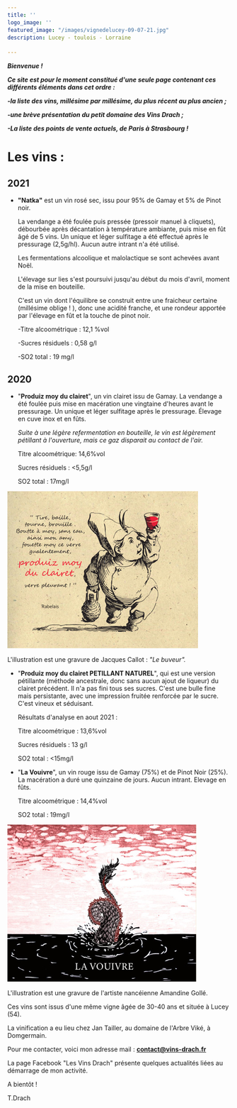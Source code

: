 ```yaml
---
title: ''
logo_image: ''
featured_image: "/images/vignedelucey-09-07-21.jpg"
description: Lucey - toulois - Lorraine

---
```

**_Bienvenue !_** 

**_Ce site est pour le moment constitué d'une seule page contenant ces différents éléments dans cet ordre :_** 

**_-la liste des vins, millésime par millésime, du plus récent au plus ancien ;_**

**_-une brève présentation du petit domaine des Vins Drach ;_**

**_-La liste des points de vente actuels, de Paris à Strasbourg !_** 

# **Les vins :**

##  2021

* **"Natka"** est un vin rosé sec, issu pour 95% de Gamay et 5% de Pinot noir.

  La vendange a été foulée puis pressée (pressoir manuel à cliquets), débourbée après décantation à température ambiante, puis mise en fût âgé de 5 vins. Un unique et léger sulfitage a été effectué après le pressurage (2,5g/hl). Aucun autre intrant n'a été utilisé.

  Les fermentations alcoolique et malolactique se sont achevées avant Noël.

  L'élevage sur lies s'est poursuivi jusqu'au début du mois d'avril, moment de la mise en bouteille.

  C'est un vin dont l'équilibre se construit entre une fraicheur certaine (millésime oblige ! ), donc une acidité franche, et une rondeur apportée par l'élevage en fût et la touche de pinot noir.

  \-Titre alcoométrique : 12,1 %vol

  \-Sucres résiduels : 0,58 g/l

  \-SO2 total : 19 mg/l

## 2020 

* "**Produiz moy du clairet**", un vin clairet issu de Gamay. La vendange a été foulée puis mise en macération une vingtaine d'heures avant le pressurage. Un unique et léger sulfitage après le pressurage. Élevage en cuve inox et en fûts.

  _Suite à une légère refermentation en bouteille, le vin est légèrement pétillant à l'ouverture, mais ce gaz disparait au contact de l'air._

  Titre alcoométrique: 14,6%vol

  Sucres résiduels : <5,5g/l

  SO2 total : 17mg/l

![](images/clairet-test-3.jpg)

L'illustration est une gravure de Jacques Callot : _"Le buveur"._

* "**Produiz moy du clairet PETILLANT NATUREL**", qui est une version pétillante (méthode ancestrale, donc sans aucun ajout de liqueur) du clairet précédent. Il n'a pas fini tous ses sucres. C'est une bulle fine mais persistante, avec une impression fruitée renforcée par le sucre. C'est vineux et séduisant.

  Résultats d'analyse en aout 2021 :

  Titre alcoométrique : 13,6%vol

  Sucres résiduels : 13 g/l

  SO2 total : <15mg/l
* "**La Vouivre**",  un vin rouge issu de Gamay (75%) et de Pinot Noir (25%). La macération a duré une quinzaine de jours. Aucun intrant. Elevage en fûts.

  Titre alcoométrique : 14,4%vol

  SO2 total : 19mg/l

![](images/la-vouivre_test4-2.jpg)

L'illustration est une gravure de l'artiste nancéienne Amandine Gollé.

Ces vins sont issus d'une même vigne âgée de 30-40 ans et située à Lucey (54).

La vinification a eu lieu chez Jan Tailler, au domaine de l'Arbre Viké, à Domgermain.

Pour me contacter, voici mon adresse mail : [**contact@vins-drach.fr**](mailto:contact@vins-drach.fr)

La page Facebook "Les Vins Drach" présente quelques actualités liées au démarrage de mon activité.

A bientôt !

T.Drach